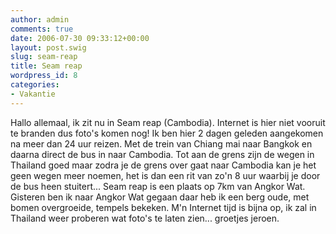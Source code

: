 ```yaml
---
author: admin
comments: true
date: 2006-07-30 09:33:12+00:00
layout: post.swig
slug: seam-reap
title: Seam reap
wordpress_id: 8
categories:
- Vakantie
---
```


Hallo allemaal, ik zit nu in Seam reap (Cambodia). Internet is hier niet vooruit te branden dus foto's komen nog! Ik ben hier 2 dagen geleden aangekomen na meer dan 24 uur reizen. Met de trein van Chiang mai naar Bangkok en daarna direct de bus in naar Cambodia. Tot aan de grens zijn de wegen in Thailand goed maar zodra je de grens over gaat naar Cambodia kan je het geen wegen meer noemen, het is dan een rit van zo'n 8 uur waarbij je door de bus heen stuitert... Seam reap is een plaats op 7km van Angkor Wat. Gisteren ben ik naar Angkor Wat gegaan daar heb ik een berg oude, met bomen overgroeide, tempels bekeken. M'n Internet tijd is bijna op, ik zal in Thailand weer proberen wat foto's te laten zien... groetjes jeroen.

